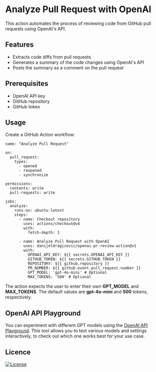 # Analyze Pull Request with OpenAI

This action automates the process of reviewing code from GitHub pull requests using OpenAI's API.

## Features

- Extracts code diffs from pull requests
- Generates a summary of the code changes using OpenAI's API
- Posts the summary as a comment on the pull request

## Prerequisites

- OpenAI API key
- GitHub repository
- GitHub token

## Usage
Create a GitHub Action workflow:
```
name: "Analyze Pull Request"

on:
  pull_request:
    types:
      - opened
      - reopened
      - synchronize

permissions:
  contents: write
  pull-requests: write

jobs:
  analyze:
    runs-on: ubuntu-latest
    steps:
      - name: Checkout repository
        uses: actions/checkout@v4
        with:
          fetch-depth: 1

      - name: Analyze Pull Request with OpenAI
        uses: danijeldragicevic/openai-pr-review-action@v1
        with:
          OPENAI_API_KEY: ${{ secrets.OPENAI_API_KEY }}
          GITHUB_TOKEN: ${{ secrets.GITHUB_TOKEN }}
          REPOSITORY: ${{ github.repository }}
          PR_NUMBER: ${{ github.event.pull_request.number }}
          GPT_MODEL: 'gpt-4o-mini' # Optional
          MAX_TOKENS: '500' # Optional
```
The action expects the user to enter their own **GPT_MODEL** and **MAX_TOKENS**. The default values are **gpt-4o-mini** and **500** tokens, respectively.

## OpenAI API Playground
You can experiment with different GPT models using the [OpenAI API Playground](https://platform.openai.com/playground/chat?models=gpt-4o). 
This tool allows you to test various models and settings interactively, to check out which one works best for your use case. 

## Licence
[![License](https://img.shields.io/badge/License-Apache_2.0-blue.svg)](https://opensource.org/licenses/Apache-2.0)
